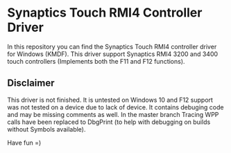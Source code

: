 # Synaptics Touch RMI4 Controller Driver
In this repository you can find the Synaptics Touch RMI4 controller driver for Windows (KMDF).
This driver support Synaptics RMI4 3200 and 3400 touch controllers (Implements both the F11 and F12 functions).

## Disclaimer
This driver is not finished.
It is untested on Windows 10 and F12 support was not tested on a device due to lack of device.
It contains debuging code and may be missing comments as well.
In the master branch Tracing WPP calls have been replaced to DbgPrint (to help with debugging on builds without Symbols available).

Have fun =)
